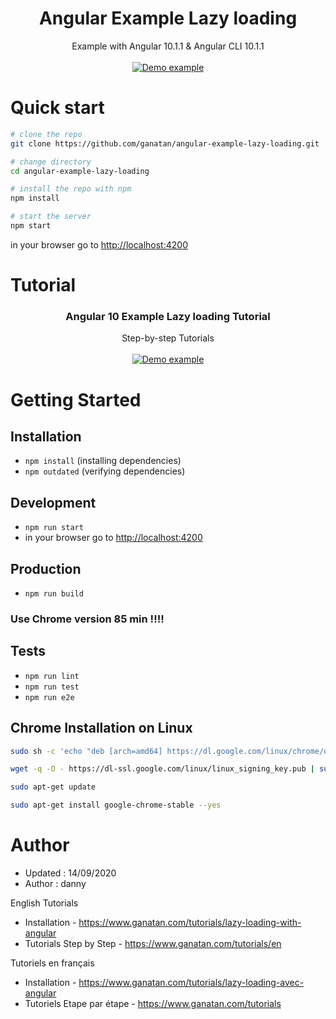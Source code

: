 <p align="center">
  <h1 align="center">Angular Example Lazy loading</h1>
  <p align="center">
    Example with Angular 10.1.1 & Angular CLI 10.1.1
    <br>
    <br>
    <a href="https://demo.ganatan.com/angular-example-lazy-loading">
      <img src="https://api.ganatan.com/articles/img/demo-angular-example-lazy-loading.png" alt="Demo example"/>
    </a>
  </p>
</p>


# Quick start

```bash
# clone the repo
git clone https://github.com/ganatan/angular-example-lazy-loading.git

# change directory
cd angular-example-lazy-loading

# install the repo with npm
npm install

# start the server
npm start

```
in your browser go to [http://localhost:4200](http://localhost:4200) 


# Tutorial

<p align="center">
  <h3 align="center">Angular 10 Example Lazy loading Tutorial</h3>

  <p align="center">
    Step-by-step Tutorials
    <br>
    <br>
    <a href="https://www.ganatan.com/tutorials/lazy-loading-with-angular">
      <img src="https://api.ganatan.com/articles/img/tutorial-lazy-loading-avec-angular.png" alt="Demo example"/>
    </a>
  </p>
</p>


# Getting Started


## Installation
* `npm install` (installing dependencies)
* `npm outdated` (verifying dependencies)

## Development
* `npm run start`
* in your browser go to [http://localhost:4200](http://localhost:4200) 

## Production 
* `npm run build`

### Use Chrome version 85 min !!!!

## Tests
* `npm run lint`
* `npm run test`
* `npm run e2e`

## Chrome Installation on Linux

```bash
sudo sh -c 'echo "deb [arch=amd64] https://dl.google.com/linux/chrome/deb/ stable main" > /etc/apt/sources.list.d/google-chrome.list'

wget -q -O - https://dl-ssl.google.com/linux/linux_signing_key.pub | sudo apt-key add -

sudo apt-get update

sudo apt-get install google-chrome-stable --yes

```

# Author
* Updated : 14/09/2020
* Author  : danny


English Tutorials
- Installation - https://www.ganatan.com/tutorials/lazy-loading-with-angular
- Tutorials Step by Step - https://www.ganatan.com/tutorials/en

Tutoriels en français
- Installation - https://www.ganatan.com/tutorials/lazy-loading-avec-angular
- Tutoriels Etape par étape - https://www.ganatan.com/tutorials

